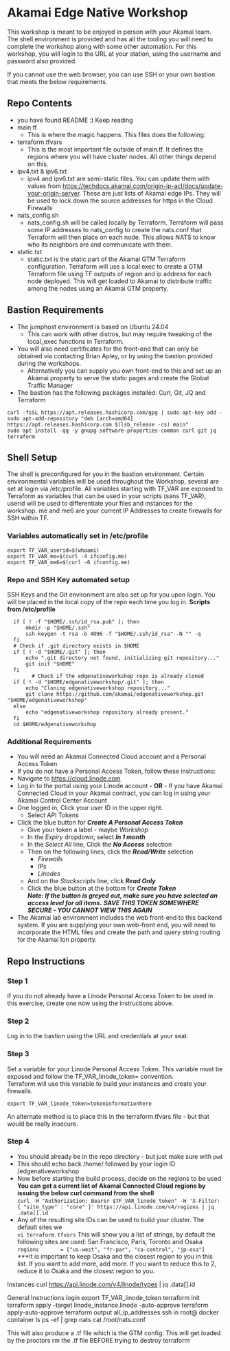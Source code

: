 # Akamai Edge Native Workshop
This workshop is meant to be enjoyed in person with your Akamai team. The shell environment is provided and has all the tooling you will need to complete the workshop along with some other automation.
For this workshop, you will login to the URL at your station, using the username and password also provided.

If you cannot use the web browser, you can use SSH or your own bastion that meets the below requirements.

## Repo Contents 
- you have found README :) Keep reading
- main.tf
  - This is where the magic happens. This files does the following:
- terraform.tfvars
  - This is the most important file outside of main.tf. It defines the regions where you will have cluster nodes. All other things depend on this.
- ipv4.txt & ipv6.txt
  - ipv4 and ipv6.txt are semi-static files. You can update them with values from https://techdocs.akamai.com/origin-ip-acl/docs/update-your-origin-server. These are just lists of Akamai edge IPs. They will be used to lock down the source addresses for https in the Cloud Firewalls
- nats_config.sh
  - nats_config.sh will be called locally by Terraform. Terraform will pass some IP addresses to nats_config to create the nats.conf that Terraform will then place on each node. This allows NATS to know who its neighbors are and communicate with them.
- static.txt
  - static.txt is the static part of the Akamai GTM Terraform configuration. Terraform will use a local exec to create a GTM Terraform file using TF outputs of region and ip address for each node deployed. This will get loaded to Akamai to distribute traffic among the nodes using an Akamai GTM property.

## Bastion Requirements
- The jumphost environment is based on Ubuntu 24.04 </br>
  - This can work with other distros, but may require tweaking of the local_exec functions in Terraform. </br>
- You will also need certificates for the front-end that can only be obtained via contacting Brian Apley, or by using the bastion provided during the workshops. </br>
  - Alternatively you can supply you own front-end to this and set up an Akamai property to serve the static pages and create the Global Traffic Manager </br>
- The bastion has the following packages installed: Curl, Git, JQ and Terraform </br>

```
curl -fsSL https://apt.releases.hashicorp.com/gpg | sudo apt-key add -
sudo apt-add-repository "deb [arch=amd64] https://apt.releases.hashicorp.com $(lsb_release -cs) main"
sudo apt install -qq -y gnupg software-properties-common curl git jq terraform
```
## Shell Setup 
The shell is preconfigured for you in the bastion environment. Certain environmental variables will be used throughout the Workshop, several are set at login via /etc/profile. All variables starting with TF_VAR are exposed to Terraform as variables that can be used in your scripts (sans TF_VAR), userid will be used to differentiate your files and instances for the workshop. me and me6 are your current IP Addresses to create firewalls for SSH within TF.

### Variables automatically set in /etc/profile
```
export TF_VAR_userid=$(whoami)
export TF_VAR_me=$(curl -4 ifconfig.me)
export TF_VAR_me6=$(curl -6 ifconfig.me)
```
### Repo and SSH Key automated setup

SSH Keys and the Git environment are also set up for you upon login. You will be placed in the local copy of the repo each time you log in.
**Scripts from /etc/profile**
```
  if [ ! -f "$HOME/.ssh/id_rsa.pub" ]; then
	  mkdir -p "$HOME/.ssh"
	  ssh-keygen -t rsa -b 4096 -f "$HOME/.ssh/id_rsa" -N "" -q
  fi
  # Check if .git directory exists in $HOME 
  if [ ! -d "$HOME/.git" ]; then
   	  echo ".git directory not found, initializing git repository..."
   	  git init "$HOME" 
  fi
      	# Check if the edgenativeworkshop repo is already cloned 
  if [ ! -d "$HOME/edgenativeworkshop/.git" ]; then     
	  echo "Cloning edgenativeworkshop repository..."
   	  git clone https://github.com/akamai/edgenativeworkshop.git "$HOME/edgenativeworkshop" 
  else     
	  echo "edgenativeworkshop repository already present." 
  fi
  cd $HOME/edgenativeworkshop
```
### Additional Requirements
- You will need an Akamai Connected Cloud account and a Personal Access Token </br>
- If you do not have a Personal Access Token, follow these instructions:
 - Navigate to https://cloud.linode.com
 - Log in to the portal using your Linode account - **OR** - If you have Akamai Connected Cloud in your Akamai contract, you can log in using your Akamai Control Center Account
 - One logged in, Click your user ID in the upper right.
   - Select API Tokens
 - Click the blue button for ***Create A Personal Access Token***
   - Give your token a label - maybe *Workshop*
   - In the *Expiry* dropdown, select ***In 1 month***
   - In the *Select All* line, Click the ***No Access*** selection
   - Then on the following lines, click the ***Read/Write*** selection
     - *Firewalls*
     - *IPs*
     - *Linodes*
   - And on the *Stackscripts* line, click ***Read Only***
   - Click the blue button at the bottom for ***Create Token*** </br>
     ***Note: If the button is greyed out, make sure you have selected an access level for all items.***
     ***SAVE THIS TOKEN SOMEWHERE SECURE - YOU CANNOT VIEW THIS AGAIN***
- The Akamai lab environment includes the web front-end to this backend system. If you are supplying your own web-front end, you will need to incorporate the HTML files and create the path and query string routing for the Akamai Ion property.

## Repo Instructions
### Step 1 
If you do not already have a Linode Personal Access Token to be used in this exercise, create one now using the instructions above.

### Step 2
Log in to the bastion using the URL and credentials at your seat.

### Step 3
Set a variable for your Linode Personal Access Token. This variable must be exposed and follow the TF_VAR_linode_token= convention. 
</br>
Terraform will use this variable to build your instances and create your firewalls.

`export TF_VAR_linode_token=tokeninformationhere`

An alternate method is to place this in the terraform.tfvars file - but that would be really insecure.
### Step 4
- You should already be in the repo directory - but just make sure with `pwd` </br>
- This should echo back /home/ followed by your login ID /edgenativeworkshop </br>
- Now before starting the build process, decide on the regions to be used </br>
**You can get a current list of Akamai Connected Cloud regions by issuing the below curl command from the shell** </br>
`curl -H "Authorization: Bearer $TF_VAR_linode_token" -H 'X-Filter: { "site_type" : "core" }' https://api.linode.com/v4/regions | jq .data[].id` </br>
- Any of the resulting site IDs can be used to build your cluster. The default sites we </br>
`vi terraform.tfvars`
This will show you a list of strings, by default the following sites are used: San Francisco, Paris, Toronto and Osaka </br>
`regions       = ["us-west", "fr-par", "ca-central", "jp-osa"]` </br>
***It is important to keep Osaka and the closest region to you in this list. If you want to add more, add more. If you want to reduce this to 2, reduce it to Osaka and the closest region to you. </br>

Instances
curl https://api.linode.com/v4/linode/types | jq .data[].id

General Instructions
login
export TF_VAR_linode_token
terraform init
terraform apply -target linode_instance.linode -auto-approve
terraform apply-auto-approve
terraform output all_ip_addresses
ssh in root@
docker container ls
ps -ef | grep nats
cat /root/nats.conf

This will also produce a .tf file which is the GTM config. This will get loaded by the proctors
rm the .tf file BEFORE trying to destroy terraform



